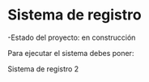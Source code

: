 <h1> Sistema de registro</h1>
-Estado del proyecto: en construcción

Para ejecutar el sistema debes poner:

Sistema de registro 2
